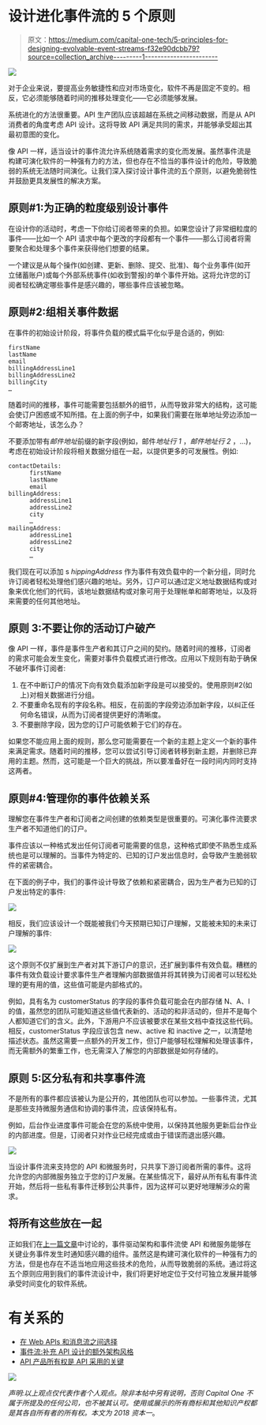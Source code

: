 # 设计进化事件流的 5 个原则

> 原文：<https://medium.com/capital-one-tech/5-principles-for-designing-evolvable-event-streams-f32e90dcbb79?source=collection_archive---------1----------------------->

![](img/d85f1c1a37e5a233a0a13ae70a889ae8.png)

对于企业来说，要提高业务敏捷性和应对市场变化，软件不再是固定不变的。相反，它必须能够随着时间的推移处理变化——它必须能够发展。

系统进化的方法很重要。API 生产团队应该超越在系统之间移动数据，而是从 API 消费者的角度考虑 API 设计。这将导致 API 满足共同的需求，并能够承受超出其最初意图的变化。

像 API 一样，适当设计的事件流允许系统随着需求的变化而发展。虽然事件流是构建可演化软件的一种强有力的方法，但也存在不恰当的事件设计的危险，导致脆弱的系统无法随时间演化。让我们深入探讨设计事件流的五个原则，以避免脆弱性并鼓励更具发展性的解决方案。

## **原则#1:为正确的粒度级别设计事件**

在设计你的活动时，考虑一下你给订阅者带来的负担。如果您设计了非常细粒度的事件——比如一个 API 请求中每个更改的字段都有一个事件——那么订阅者将需要聚合和处理多个事件来获得他们想要的结果。

一个建议是从每个操作(如创建、更新、删除、提交、批准)、每个业务事件(如开立储蓄账户)或每个外部系统事件(如收到警报)的单个事件开始。这将允许您的订阅者轻松确定哪些事件是感兴趣的，哪些事件应该被忽略。

## **原则#2:组相关事件数据**

在事件的初始设计阶段，将事件负载的模式扁平化似乎是合适的，例如:

```
firstName
lastName
email
billingAddressLine1
billingAddressLine2
billingCity
…
```

随着时间的推移，事件可能需要包括额外的细节，从而导致非常大的结构，这可能会使订户困惑或不知所措。在上面的例子中，如果我们需要在账单地址旁边添加一个邮寄地址，该怎么办？

不要添加带有*邮件地址*前缀的新字段(例如，邮件*地址行 1* ，*邮件地址行 2* ，…)，考虑在初始设计阶段将相关数据分组在一起，以提供更多的可发展性。例如:

```
contactDetails:
      firstName
      lastName
      email
billingAddress:
      addressLine1
      addressLine2
      city
      …
mailingAddress:
      addressLine1
      addressLine2
      city
      …
```

我们现在可以添加 s *hippingAddress* 作为事件有效负载中的一个新分组，同时允许订阅者轻松处理他们感兴趣的地址。另外，订户可以通过定义地址数据结构或对象来优化他们的代码，该地址数据结构或对象可用于处理帐单和邮寄地址，以及将来需要的任何其他地址。

## **原则 3:不要让你的活动订户破产**

像 API 一样，事件是事件生产者和其订户之间的契约。随着时间的推移，订阅者的需求可能会发生变化，需要对事件负载模式进行修改。应用以下规则有助于确保不破坏事件订阅者:

1.  在不中断订户的情况下向有效负载添加新字段是可以接受的。使用原则#2(如上)对相关数据进行分组。
2.  不要重命名现有的字段名称。相反，在前面的字段旁边添加新字段，以纠正任何命名错误，从而为订阅者提供更好的清晰度。
3.  不要删除字段，因为您的订户可能依赖于它们的存在。

如果您不能应用上面的规则，那么您可能需要在一个新的主题上定义一个新的事件来满足需求。随着时间的推移，您可以尝试引导订阅者转移到新主题，并删除已弃用的主题。然而，这可能是一个巨大的挑战，所以要准备好在一段时间内同时支持这两者。

## **原则#4:管理你的事件依赖关系**

理解您在事件生产者和订阅者之间创建的依赖类型是很重要的。可演化事件流要求生产者不知道他们的订户。

事件应该以一种格式发出任何订阅者可能需要的信息，这种格式即使不熟悉生成系统也是可以理解的。当事件为特定的、已知的订户发出信息时，会导致产生脆弱软件的紧密耦合。

在下面的例子中，我们的事件设计导致了依赖和紧密耦合，因为生产者为已知的订户发出特定的事件:

![](img/5413dc4c535a93da0d8009ca6a660812.png)

相反，我们应该设计一个既能被我们今天预期已知订户理解，又能被未知的未来订户理解的事件:

![](img/441c8ba6af9eb2ebb319ac10f5c3b7d1.png)

这个原则不仅扩展到生产者对其下游订户的意识，还扩展到事件有效负载。糟糕的事件有效负载设计要求事件生产者理解内部数据值并将其转换为订阅者可以轻松处理的更有用的值，这些值可能是内部格式的。

例如，具有名为 customerStatus 的字段的事件负载可能会在内部存储 N、A、I 的值，虽然您的团队可能知道这些值代表新的、活动的和非活动的，但并不是每个人都知道它们的含义。此外，下游用户不应该被要求在某些文档中查找这些代码。相反，customerStatus 字段应该包含 new、active 和 inactive 之一，以清楚地描述状态。虽然这需要一点额外的开发工作，但订户能够轻松理解和处理该事件，而无需额外的繁重工作，也无需深入了解您的内部数据是如何存储的。

## **原则 5:区分私有和共享事件流**

不是所有的事件都应该被认为是公开的，其他团队也可以参加。一些事件流，尤其是那些支持微服务通信和协调的事件流，应该保持私有。

例如，后台作业进度事件可能会在您的系统中使用，以保持其他服务更新后台作业的内部进度。但是，订阅者只对作业已经完成或由于错误而退出感兴趣。

![](img/f674f10fbb04ae52298e0828d7e21917.png)

当设计事件流来支持您的 API 和微服务时，只共享下游订阅者所需的事件。这将允许您的内部微服务独立于您的订户发展。在某些情况下，最好从所有私有事件流开始，然后将一些私有事件迁移到公共事件，因为这样可以更好地理解涉众的需求。

## **将所有这些放在一起**

正如我们在[上一篇文章](/capital-one-developers/event-streaming-an-additional-architectural-style-to-supplement-api-design-703c4f801722)中讨论的，事件驱动架构和事件流使 API 和微服务能够在关键业务事件发生时通知感兴趣的组件。虽然这是构建可演化软件的一种强有力的方法，但是也存在不适当地应用这些技术的危险，从而导致脆弱的系统。通过将这五个原则应用到我们的事件流设计中，我们将更好地定位于交付可独立发展并能够承受时间变化的软件系统。

# 有关系的

*   [在 Web APIs 和消息流之间选择](/capital-one-developers/choosing-between-rest-web-apis-and-message-streaming-8e2f4813a058)
*   [事件流:补充 API 设计的额外架构风格](/capital-one-developers/event-streaming-an-additional-architectural-style-to-supplement-api-design-703c4f801722)
*   [API 产品所有权是 API 采用的关键](/capital-one-developers/api-product-ownership-is-key-for-api-adoption-6a12c64b2c83)

[![](img/c6c5bb1f3967049ba012aebf5757e08d.png)](https://medium.com/capital-one-tech/api/home)

*声明:以上观点仅代表作者个人观点。除非本帖中另有说明，否则 Capital One 不属于所提及的任何公司，也不被其认可。使用或展示的所有商标和其他知识产权都是其各自所有者的所有权。本文为 2018 资本一*。